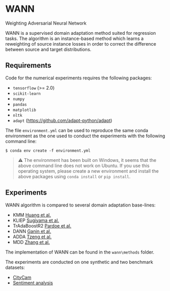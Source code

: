 # WANN

Weighting Adversarial Neural Network

WANN is a supervised domain adaptation method suited for regression tasks. The algorithm is an instance-based method which learns a reweighting of source instance losses in order to correct the difference between source and target distributions.

## Requirements

Code for the numerical experiments requires the following packages:
- `tensorflow` (>= 2.0)
- `scikit-learn`
- `numpy`
- `pandas`
- `matplotlib`
- `nltk`
- `adapt` (https://github.com/adapt-python/adapt)


The file `environment.yml` can be used to reproduce the same conda environment as the one used to conduct the experiments with the following command line:

`$ conda env create -f environment.yml`

> :warning: The environment has been built on Windows, it seems that the above command line does not work on Ubuntu. If you use this operating system, please create a new environment and install the above packages using `conda install` or `pip install`.

## Experiments

WANN algorithm is compared to several domain adaptation base-lines:
  - KMM [Huang et al.](http://papers.nips.cc/paper/3075-correcting-sample-selection-bias-by-unlabeled-data.pdf)
  - KLIEP [Sugiyama et al.](https://papers.nips.cc/paper/3248-direct-importance-estimation-with-model-selection-and-its-application-to-covariate-shift-adaptation.pdf)
  - TrAdaBoostR2 [Pardoe et al.](http://www.cs.utexas.edu/~pstone/Papers/bib2html/b2hd-ICML10-pardoe.html)
  - DANN [Ganin et al.](https://arxiv.org/pdf/1505.07818.pdf)
  - ADDA [Tzeng et al.](https://arxiv.org/pdf/1702.05464.pdf)
  - MDD [Zhang et al.](https://arxiv.org/pdf/1904.05801.pdf)

The implementation of WANN can be found in the `wann\methods` folder.

The experiments are conducted on one synthetic and two benchmark datasets:
- [CityCam](https://www.citycam-cmu.com/dataset)
- [Sentiment analysis](https://www.cs.jhu.edu/~mdredze/datasets/sentiment/)


